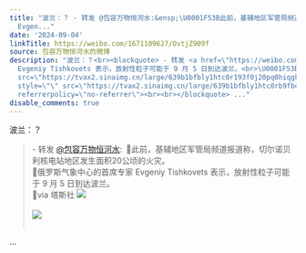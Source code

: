 ```yaml
---
title: "波兰：？ - 转发 @包容万物恒河水:&ensp;\U0001F53B此前，基辅地区军管局频道报道称，切尔诺贝利核电站地区发生面积20公顷的火灾。\U0001F53B俄罗斯气象中心的首席专家
  Evgen..."
date: '2024-09-04'
linkTitle: https://weibo.com/1671109627/OvtjZ909f
source: 包容万物恒河水的微博
description: "波兰：？<br><blockquote> - 转发 <a href=\"https://weibo.com/1671109627\" target=\"_blank\">@包容万物恒河水</a>: \U0001F53B此前，基辅地区军管局频道报道称，切尔诺贝利核电站地区发生面积20公顷的火灾。<br>\U0001F53B俄罗斯气象中心的首席专家
  Evgeniy Tishkovets 表示，放射性粒子可能于 9 月 5 日到达波兰。<br>\U0001F53Bvia 塔斯社 <img style=\"\"
  src=\"https://tvax2.sinaimg.cn/large/639b1bfbly1htc0r193f0j20pq0hiqgk.jpg\" referrerpolicy=\"no-referrer\"><br><br><img
  style=\"\" src=\"https://tvax2.sinaimg.cn/large/639b1bfbly1htc0rb9fbdj20pj0ein2x.jpg\"
  referrerpolicy=\"no-referrer\"><br><br></blockquote> ..."
disable_comments: true
---
```

波兰：？<br><blockquote> - 转发 <a href="https://weibo.com/1671109627" target="_blank">@包容万物恒河水</a>: 🔻此前，基辅地区军管局频道报道称，切尔诺贝利核电站地区发生面积20公顷的火灾。<br>🔻俄罗斯气象中心的首席专家 Evgeniy Tishkovets 表示，放射性粒子可能于 9 月 5 日到达波兰。<br>🔻via 塔斯社 <img style="" src="https://tvax2.sinaimg.cn/large/639b1bfbly1htc0r193f0j20pq0hiqgk.jpg" referrerpolicy="no-referrer"><br><br><img style="" src="https://tvax2.sinaimg.cn/large/639b1bfbly1htc0rb9fbdj20pj0ein2x.jpg" referrerpolicy="no-referrer"><br><br></blockquote> ...